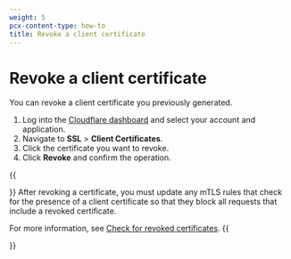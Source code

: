 ```yaml
---
weight: 5
pcx-content-type: how-to
title: Revoke a client certificate
---
```


# Revoke a client certificate

You can revoke a client certificate you previously generated.

1.  Log into the [Cloudflare dashboard](https://dash.cloudflare.com) and select your account and application.
2.  Navigate to **SSL** > **Client Certificates**.
3.  Click the certificate you want to revoke.
4.  Click **Revoke** and confirm the operation.

{{<Aside type="warning" header="Important">}}
After revoking a certificate, you must update any mTLS rules that check for the presence of a client certificate so that they block all requests that include a revoked certificate.

For more information, see [Check for revoked certificates](/firewall/cf-dashboard/create-mtls-rule#check-for-revoked-certificates).
{{</Aside>}}
